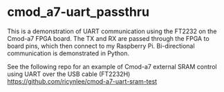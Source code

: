 # cmod_a7-uart_passthru
This is a demonstration of UART communication using the FT2232 on the Cmod-a7 FPGA board. The TX and RX are passed through the FPGA to board pins, which then connect to my Raspberry Pi. Bi-directional communication is demonstrated in Python.

See the following repo for an example of Cmod-a7 external SRAM control using UART over the USB cable (FT2232H)
https://github.com/ricynlee/cmod-a7-uart-sram-test
